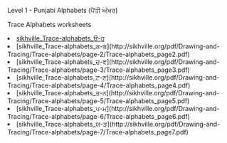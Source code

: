 Level 1 - Punjabi Alphabets (ਪੈਂਤੀ ਅੱਖਰ)

Trace Alphabets worksheets

<li><a href="http://sikhville.org/pdf/Drawing-and-Tracing/Trace-alphabets/page-1/Trace-alphabets_page1.pdf">sikhville_Trace-alphabets_ੳ-ਹ</a></li>
<li>[sikhville_Trace-alphabets_ਕ-ਙ](http://sikhville.org/pdf/Drawing-and-Tracing/Trace-alphabets/page-2/Trace-alphabets_page2.pdf)</li>
<li>[sikhville_Trace-alphabets_ਚ-ਞ](http://sikhville.org/pdf/Drawing-and-Tracing/Trace-alphabets/page-3/Trace-alphabets_page3.pdf)</li>
<li>[sikhville_Trace-alphabets_ਟ-ਣ](http://sikhville.org/pdf/Drawing-and-Tracing/Trace-alphabets/page-4/Trace-alphabets_page4.pdf)</li>
<li>[sikhville_Trace-alphabets_ਤ-ਨ](http://sikhville.org/pdf/Drawing-and-Tracing/Trace-alphabets/page-5/Trace-alphabets_page5.pdf)</li>
<li>[sikhville_Trace-alphabets_ਪ-ਮ](http://sikhville.org/pdf/Drawing-and-Tracing/Trace-alphabets/page-6/Trace-alphabets_page6.pdf)</li>
<li>[sikhville_Trace-alphabets_ਯ-ੜ](http://sikhville.org/pdf/Drawing-and-Tracing/Trace-alphabets/page-7/Trace-alphabets_page7.pdf)</li>
